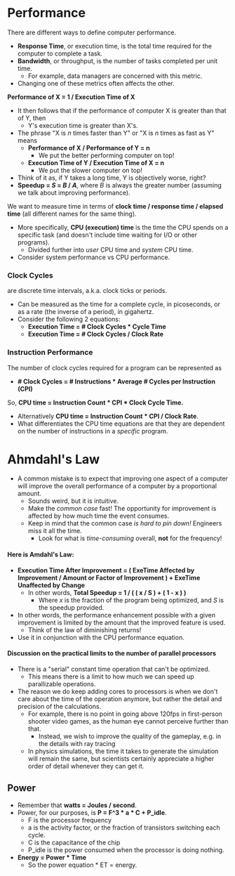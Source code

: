 # Performance
There are different ways to define computer performance.
- **Response Time**, or execution time, is the total time required for the computer to complete a task.
- **Bandwidth**, or throughput, is the number of tasks completed per unit time.
	- For example, data managers are concerned with this metric.
- Changing one of these metrics often affects the other.

**Performance of X = 1 / Execution Time of X**
- It then follows that if the performance of computer X is greater than that of Y, then
	- Y's execution time is greater than X's.
- The phrase "X is $n$ times faster than Y" or "X is $n$ times as fast as Y" means
	- **Performance of X / Performance of Y = n**
		- We put the better performing computer on top!
	- **Execution Time of Y / Execution Time of X = n**
		- We put the slower computer on top!
- Think of it as, if Y takes a long time, Y is objectively worse, right?
- **Speedup = $S$ = $B$ / $A$**, where $B$ is always the greater number (assuming we talk about improving performance). 

We want to measure time in terms of **clock time / response time / elapsed time** (all different names for the same thing).
- More specifically, **CPU (execution) time** is the time the CPU spends on a specific task (and doesn't include time waiting for I/O or other programs).
	- Divided further into *user* CPU time and *system* CPU time.
- Consider system performance vs CPU performance.

### Clock Cycles
are discrete time intervals, a.k.a. clock ticks or periods.
- Can be measured as the time for a complete cycle, in picoseconds, or as a rate (the inverse of a period), in gigahertz.
- Consider the following 2 equations:
	- **Execution Time = \# Clock Cycles * Cycle Time**
	- **Execution Time = \# Clock Cycles / Clock Rate**

### Instruction Performance
The number of clock cycles required for a program can be represented as
- **\# Clock Cycles = \# Instructions * Average \# Cycles per Instruction (CPI)**
 
So, **CPU time = Instruction Count \* CPI \* Clock Cycle Time.**
- Alternatively **CPU time = Instruction Count * CPI / Clock Rate**.
- What differentiates the CPU time equations are that they are dependent on the number of instructions in a *specific* program.

# Ahmdahl's Law
- A common mistake is to expect that improving one aspect of a computer will improve the overall performance of a computer by a proportional amount.
	- Sounds weird, but it is intuitive.
	- Make the *common case* fast! The opportunity for improvement is affected by how much time the event consumes.
	- Keep in mind that the common case *is hard to pin down!* Engineers miss it all the time.
		- Look for what is *time-consuming* overall, **not** for the frequency!

#### Here is Amdahl's Law:
- **Execution Time After Improvement = ( ExeTime Affected by Improvement / Amount or Factor of Improvement ) + ExeTime Unaffected by Change**
	- In other words, **Total Speedup = 1 / ( ( x / S ) + ( 1 - x ) )**
		- Where $x$ is the fraction of the program being optimized, and $S$ is the speedup provided.
- In other words, the performance enhancement possible with a given improvement is limited by the amount that the improved feature is used.
	- Think of the law of diminishing returns!
- Use it in conjunction with the CPU performance equation.

#### Discussion on the practical limits to the number of parallel processors
- There is a "serial" constant time operation that can't be optimized.
	- This means there is a limit to how much we can speed up parallizable operations.
- The reason we do keep adding cores to processors is when we don't care about the time of the operation anymore, but rather the detail and precision of the calculations.
	- For example, there is no point in going above 120fps in first-person shooter video games, as the human eye cannot perceive further than that.
		- Instead, we wish to improve the quality of the gameplay, e.g. in the details with ray tracing
	- In physics simulations, the time it takes to generate the simulation will remain the same, but scientists certainly appreciate a higher order of detail whenever they can get it.

## Power
- Remember that **watts = Joules / second**.
- Power, for our purposes, is **P = F^3 * a * C + P_idle**.
	- F is the processor frequency
	- a is the activity factor, or the fraction of transistors switching each cycle.
	- C is the capacitance of the chip
	- P_idle is the power consumed when the processor is doing nothing.
- **Energy = Power * Time**
	- So the power equation * ET = energy.
  
